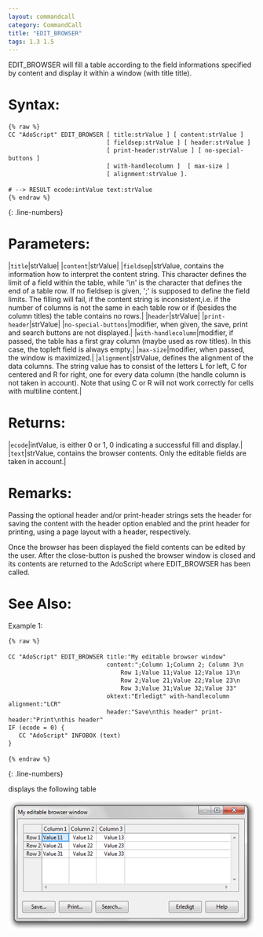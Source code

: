 ```yaml
---
layout: commandcall
category: CommandCall
title: "EDIT_BROWSER"
tags: 1.3 1.5
---
```


EDIT_BROWSER will fill a table according to the field informations specified by content and display it within a window (with title title).

# Syntax:  

```adoscript
{% raw %}
CC "AdoScript" EDIT_BROWSER	[ title:strValue ] [ content:strValue ] 
							[ fieldsep:strValue ] [ header:strValue ] 
							[ print-header:strValue ] [ no-special-buttons ] 
							[ with-handlecolumn ]  [ max-size ] 
							[ alignment:strValue ].

# --> RESULT ecode:intValue text:strValue
{% endraw %}
```
{: .line-numbers}

# Parameters:  

|`title`|strValue|
|`content`|strValue|
|`fieldsep`|strValue, contains the information how to interpret the content string. This character defines the limit of a field within the table, while '\n' is the character that defines the end of a table row. If no fieldsep is given, ';' is supposed to define the field limits. The filling will fail, if the content string is inconsistent,i.e. if the number of columns is not the same in each table row or if (besides the column titles) the table contains no rows.|
|`header`|strValue|
|`print-header`|strValue|
|`no-special-buttons`|modifier, when given, the save, print and search buttons are not displayed.|
|`with-handlecolumn`|modifier, if passed, the table has a first gray column (maybe used as row titles). In this case, the topleft field is always empty.|
|`max-size`|modifier, when passed, the window is maximized.|
|`alignment`|strValue, defines the alignment of the data columns. The string value has to consist of the letters L for left, C for centered and R for right, one for every data column (the handle column is not taken in account). Note that using C or R will not work correctly for cells with multiline content.|

# Returns:  

|`ecode`|intValue, is either 0 or 1, 0 indicating a successful fill and display.|
|`text`|strValue, contains the browser contents. Only the editable fields are taken in account.|

# Remarks:

Passing the optional header and/or print-header strings sets the header for saving the content with the header option enabled and the print header for printing, using a page layout with a header, respectively.

Once the browser has been displayed the field contents can be edited by the user. After the close-button is pushed the browser window is closed and its contents are returned to the AdoScript where EDIT_BROWSER has been called.

# See Also:  



Example 1:

```adoscript
{% raw %}

CC "AdoScript" EDIT_BROWSER title:"My editable browser window" 
							content:";Column 1;Column 2; Column 3\n
								Row 1;Value 11;Value 12;Value 13\n
								Row 2;Value 21;Value 22;Value 23\n
								Row 3;Value 31;Value 32;Value 33" 
							oktext:"Erledigt" with-handlecolumn alignment:"LCR"
							header:"Save\nthis header" print-header:"Print\nthis header" 
IF (ecode = 0) {
   CC "AdoScript" INFOBOX (text)
}

{% endraw %}
```
{: .line-numbers}

displays the following table

![](/images/EDIT_BROWSER.png)

